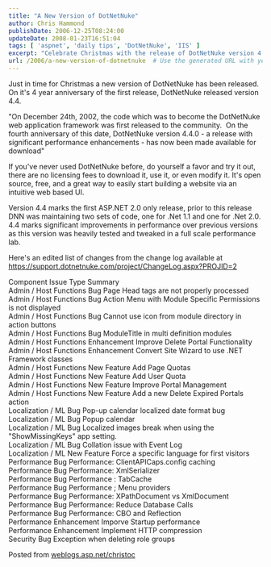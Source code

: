 ```yaml
---
title: "A New Version of DotNetNuke"
author: Chris Hammond
publishDate: 2006-12-25T08:24:00
updateDate: 2008-01-23T16:51:04
tags: [ 'aspnet', 'daily tips', 'DotNetNuke', 'IIS' ]
excerpt: "Celebrate Christmas with the release of DotNetNuke version 4.4! Enhanced performance and new features make it a must-try for building websites easily."
url: /2006/a-new-version-of-dotnetnuke  # Use the generated URL with year
---
```

<p>Just in time for Christmas a new version of DotNetNuke has been released. On it&#39;s 4 year anniversary of the first release, DotNetNuke released version 4.4. </p><p>&quot;On December 24th, 2002, the code which was to become the DotNetNuke web application framework was first released to the community.&nbsp; On the fourth anniversary of this date, DotNetNuke version 4.4.0 - a release with significant performance enhancements - has now been made available for download&quot;</p><p>If you&#39;ve never used DotNetNuke before, do yourself a favor and try it out, there are no licensing fees to download it, use it, or even modify it. It&#39;s open source, free, and a great way to easily start building a website via an intuitive web based UI. </p><p>Version 4.4 marks the first ASP.NET 2.0 only release, prior to this release DNN was maintaining two sets of code, one for .Net 1.1 and one for .Net 2.0. 4.4 marks significant improvements in performance over previous versions as this version was heavily tested and tweaked in a full scale performance lab.</p><p>Here&#39;s an edited list of changes from the change log available at <a href="https://support.dotnetnuke.com/project/ChangeLog.aspx?PROJID=2">https://support.dotnetnuke.com/project/ChangeLog.aspx?PROJID=2</a></p><p>Component&nbsp;Issue Type&nbsp;Summary<br />Admin / Host Functions&nbsp;Bug&nbsp;Page Head tags are not properly processed<br />Admin / Host Functions&nbsp;Bug&nbsp;Action Menu with Module Specific Permissions is not displayed<br />Admin / Host Functions&nbsp;Bug&nbsp;Cannot use icon from module directory in action buttons<br />Admin / Host Functions&nbsp;Bug&nbsp;ModuleTitle in multi definition modules<br />Admin / Host Functions&nbsp;Enhancement&nbsp;Improve Delete Portal Functionality<br />Admin / Host Functions&nbsp;Enhancement&nbsp;Convert Site Wizard to use .NET Framework classes<br />Admin / Host Functions&nbsp;New Feature&nbsp;Add Page Quotas<br />Admin / Host Functions&nbsp;New Feature&nbsp;Add User Quota<br />Admin / Host Functions&nbsp;New Feature&nbsp;Improve Portal Management<br />Admin / Host Functions&nbsp;New Feature&nbsp;Add a new Delete Expired Portals action<br />Localization / ML&nbsp;Bug&nbsp;Pop-up calendar localized date format bug<br />Localization / ML&nbsp;Bug&nbsp;Popup calendar<br />Localization / ML&nbsp;Bug&nbsp;Localized images break when using the &quot;ShowMissingKeys&quot; app setting.<br />Localization / ML&nbsp;Bug&nbsp;Collation issue with Event Log<br />Localization / ML&nbsp;New Feature&nbsp;Force a specific language for first visitors<br />Performance&nbsp;Bug&nbsp;Performance: ClientAPICaps.config caching<br />Performance&nbsp;Bug&nbsp;Performance: XmlSerializer<br />Performance&nbsp;Bug&nbsp;Performance : TabCache<br />Performance&nbsp;Bug&nbsp;Performance ; Menu providers<br />Performance&nbsp;Bug&nbsp;Performance: XPathDocument vs XmlDocument<br />Performance&nbsp;Bug&nbsp;Performance: Reduce Database Calls<br />Performance&nbsp;Bug&nbsp;Performance: CBO and Reflection<br />Performance&nbsp;Enhancement&nbsp;Imporve Startup performance<br />Performance&nbsp;Enhancement&nbsp;Implement HTTP compression<br />Security&nbsp;Bug&nbsp;Exception when deleting role groups<br /></p> Posted from <A href="https://weblogs.asp.net/christoc/">weblogs.asp.net/christoc</a>


